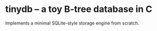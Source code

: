 # tinydb – a toy B-tree database in C

Implements a minimal SQLite-style storage engine from scratch.




